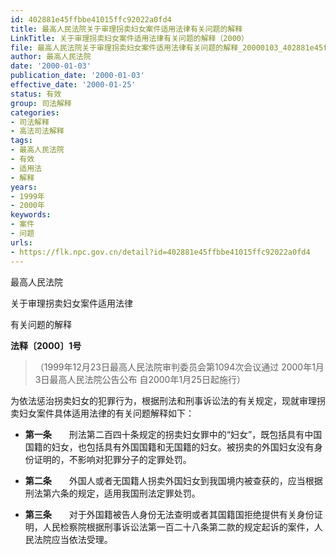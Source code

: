 ```yaml
---
id: 402881e45ffbbe41015ffc92022a0fd4
title: 最高人民法院关于审理拐卖妇女案件适用法律有关问题的解释
LinkTitle: 关于审理拐卖妇女案件适用法律有关问题的解释（2000）
file: 最高人民法院关于审理拐卖妇女案件适用法律有关问题的解释_20000103_402881e45ffbbe41015ffc92022a0fd4.docx
author: 最高人民法院
date: '2000-01-03'
publication_date: '2000-01-03'
effective_date: '2000-01-25'
status: 有效
group: 司法解释
categories:
- 司法解释
- 高法司法解释
tags:
- 最高人民法院
- 有效
- 适用法
- 解释
years:
- 1999年
- 2000年
keywords:
- 案件
- 问题
urls:
- https://flk.npc.gov.cn/detail?id=402881e45ffbbe41015ffc92022a0fd4
---
```


最高人民法院

关于审理拐卖妇女案件适用法律

有关问题的解释

**法释〔2000〕1号**

> （1999年12月23日最高人民法院审判委员会第1094次会议通过 2000年1月3日最高人民法院公告公布 自2000年1月25日起施行）

为依法惩治拐卖妇女的犯罪行为，根据刑法和刑事诉讼法的有关规定，现就审理拐卖妇女案件具体适用法律的有关问题解释如下：

- **第一条**　　刑法第二百四十条规定的拐卖妇女罪中的“妇女”，既包括具有中国国籍的妇女，也包括具有外国国籍和无国籍的妇女。被拐卖的外国妇女没有身份证明的，不影响对犯罪分子的定罪处罚。

- **第二条**　　外国人或者无国籍人拐卖外国妇女到我国境内被查获的，应当根据刑法第六条的规定，适用我国刑法定罪处罚。

- **第三条**　　对于外国籍被告人身份无法查明或者其国籍国拒绝提供有关身份证明，人民检察院根据刑事诉讼法第一百二十八条第二款的规定起诉的案件，人民法院应当依法受理。
